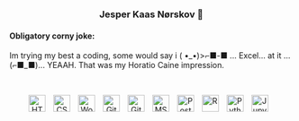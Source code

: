 <h3 align = "center"> Jesper Kaas Nørskov 🐶 </h3>

<h4>Obligatory corny joke:</h4>
<p>
Im trying my best a coding, some would say i ( •_•)>⌐■-■ ... Excel... at it ... (⌐■_■)... YEAAH. That was my Horatio Caine impression.
</p>
<br/>

<div>
  <p align="center"!>
    <img  alt="HTML" width="30px" style="padding-right:10px;" src="https://cdn.jsdelivr.net/gh/devicons/devicon/icons/html5/html5-plain.svg"/>
    <img  alt="CSS" width="30px" style="padding-right:10px;" src="https://cdn.jsdelivr.net/gh/devicons/devicon/icons/css3/css3-plain.svg"/>
    <img  alt="Wordpress" width="30px" style="padding-right:10px;" src="https://cdn.jsdelivr.net/gh/devicons/devicon/icons/wordpress/wordpress-plain.svg"/>
    <img  alt="GitHub" width="30px" style="padding-right:10px;" src="https://cdn.jsdelivr.net/gh/devicons/devicon/icons/github/github-original.svg"/>
    <img  alt="Git" width="30px" style="padding-right:10px;" src="https://cdn.jsdelivr.net/gh/devicons/devicon/icons/git/git-original.svg"/>
    <img  alt="MS SQL Server" width="30px" style="padding-right:10px;" src="https://cdn.jsdelivr.net/gh/devicons/devicon/icons/microsoftsqlserver/microsoftsqlserver-plain-wordmark.svg" />
    <img  alt="Postgresql" width="30px" style="padding-right:10px;" src="https://cdn.jsdelivr.net/gh/devicons/devicon/icons/postgresql/postgresql-plain.svg"/>
    <img  alt="R" width="30px" style="padding-right:10px;" src="https://cdn.jsdelivr.net/gh/devicons/devicon/icons/r/r-plain.svg"/>
    <img  alt="Python" width="30px" style="padding-right:10px;" src="https://cdn.jsdelivr.net/gh/devicons/devicon/icons/python/python-plain.svg"/>
    <img  alt="Jupyter" width="30px" style="padding-right:10px;" src="https://cdn.jsdelivr.net/gh/devicons/devicon/icons/jupyter/jupyter-plain.svg"/>
  </p>
</div>

          
  
         
          
          

<br />



<!--
**JesperKaas/JesperKaas** is a ✨ _special_ ✨ repository because its `README.md` (this file) appears on your GitHub profile.

Here are some ideas to get you started:

- 🔭 I’m currently working on ...
- 🌱 I’m currently learning ...
- 👯 I’m looking to collaborate on ...
- 🤔 I’m looking for help with ...
- 💬 Ask me about ...
- 📫 How to reach me: ...
- 😄 Pronouns: ...
- ⚡ Fun fact: ...
-->
